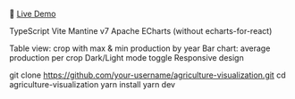 <!-- Demo -->

🔗 [Live Demo](https://your-deployed-link.netlify.app)

<!-- Tech Stack use in project -->

TypeScript
Vite
Mantine v7
Apache ECharts (without echarts-for-react)

<!-- project features -->

Table view: crop with max & min production by year
Bar chart: average production per crop
Dark/Light mode toggle
Responsive design

<!-- project clone -->

git clone https://github.com/your-username/agriculture-visualization.git
cd agriculture-visualization
yarn install
yarn dev
